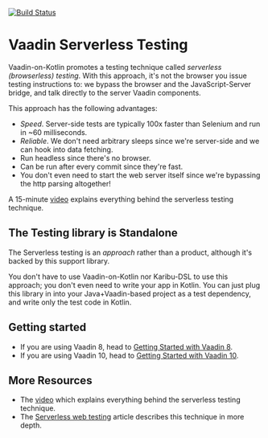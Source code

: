 [![Build Status](https://travis-ci.org/mvysny/karibu-testing.svg?branch=master)](https://travis-ci.org/mvysny/karibu-testing)

# Vaadin Serverless Testing

Vaadin-on-Kotlin promotes a testing technique called *serverless (browserless) testing*. With this approach, it's not the browser you issue
testing instructions to: we bypass the browser and the JavaScript-Server bridge, and talk directly to the server Vaadin components.

This approach has the following advantages:

* *Speed*. Server-side tests are typically 100x faster than Selenium and run in ~60 milliseconds.
* *Reliable*. We don't need arbitrary sleeps since we're server-side and we can hook into data fetching.
* Run headless since there's no browser.
* Can be run after every commit since they're fast.
* You don't even need to start the web server itself since we're bypassing the http parsing altogether!

A 15-minute [video](https://www.youtube.com/watch?v=XOhv3y2GXIE) explains everything behind the serverless testing technique.

## The Testing library is Standalone

The Serverless testing is an *approach* rather than a product, although it's backed by this support library.

You don't have to use Vaadin-on-Kotlin nor Karibu-DSL to use this approach; you don't even need to write your app in Kotlin.
You can just plug this library in into your Java+Vaadin-based project as a test dependency, and write only the test code in Kotlin.

## Getting started

* If you are using Vaadin 8, head to [Getting Started with Vaadin 8](docs/testing-v8.md).
* If you are using Vaadin 10, head to [Getting Started with Vaadin 10](docs/testing-v10.md).

## More Resources

* The [video](https://www.youtube.com/watch?v=XOhv3y2GXIE) which explains everything behind the serverless testing technique.
* The [Serverless web testing](http://mavi.logdown.com/posts/3147601) article describes this technique in more depth.

